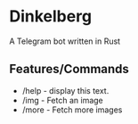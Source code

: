 # Dinkelberg

A Telegram bot written in Rust

## Features/Commands

- /help - display this text.
- /img - Fetch an image
- /more - Fetch more images
